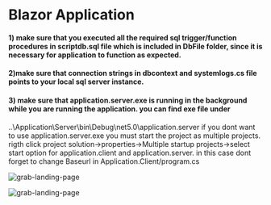 # Blazor Application

#### 1) make sure that you executed all the required sql trigger/function procedures in scriptdb.sql file which is included in DbFile folder, since it is necessary for application to function as expected.

#### 2)make sure that connection strings in dbcontext and systemlogs.cs file points to your local sql server instance.

#### 3) make sure that application.server.exe is running in the background while you are running the application. you can find exe file under
..\Application\Server\bin\Debug\net5.0\application.server
if you dont want to use application.server.exe you must start the project as multiple projects. rigth click project solution->properties->Multiple startup projects->select start option for application.client and application.server. in this case dont forget to change Baseurl in Application.Client/program.cs 

![grab-landing-page](https://github.com/Emel212/https://github.com/Emel212/Application/blob/master/captures/gif1.gif)



![grab-landing-page](https://github.com/Emel212/https://github.com/Emel212/Application/blob/master/captures/gif2.gif)




